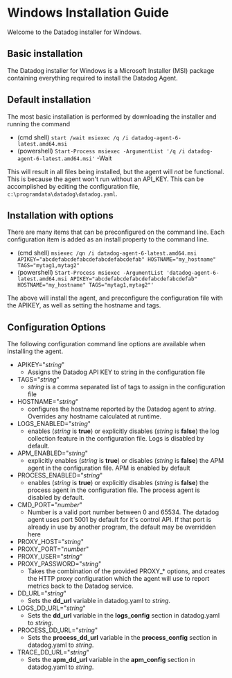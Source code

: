 # Windows Installation Guide

Welcome to the Datadog installer for Windows.

## Basic installation

The Datadog installer for Windows is a Microsoft Installer (MSI) package containing everything required to install the Datadog Agent.

## Default installation

The most basic installation is performed by downloading the installer and running the command

* (cmd shell) `start /wait msiexec /q /i datadog-agent-6-latest.amd64.msi`
* (powershell) `Start-Process msiexec -ArgumentList '/q /i datadog-agent-6-latest.amd64.msi'` -Wait

This will result in all files being installed, but the agent will _not_ be functional.  This is because the agent won't run without an API_KEY.  This can be accomplished by editing the configuration file, `c:\programdata\datadog\datadog.yaml`.

## Installation with options

There are many items that can be preconfigured on the command line.  Each configuration item is added as an install property to the command line.  

* (cmd shell) `msiexec /qn /i datadog-agent-6-latest.amd64.msi APIKEY="abcdefabcdefabcdefabcdefabcdefab" HOSTNAME="my_hostname" TAGS="mytag1,mytag2"`
* (powershell) `Start-Process msiexec -ArgumentList 'datadog-agent-6-latest.amd64.msi APIKEY="abcdefabcdefabcdefabcdefabcdefab" HOSTNAME="my_hostname" TAGS="mytag1,mytag2"'`

The above will install the agent, and preconfigure the configuration file with the APIKEY, as well as setting the hostname and tags.

## Configuration Options

The following configuration command line options are available when installing the agent.
* APIKEY="_string_"
  * Assigns the Datadog API KEY to string in the configuration file
* TAGS="_string_"
  * _string_ is a comma separated list of tags to assign in the configuration file
* HOSTNAME="_string_"
  * configures the hostname reported by the Datadog agent to _string_.  Overrides any hostname calculated at runtime.
* LOGS_ENABLED="_string_"
  * enables (_string_ is **true**) or explicitly disables (_string_ is **false**) the log collection feature in the configuration file.  Logs is disabled by default.
* APM_ENABLED="_string_"
  * explicitly enables (_string_ is **true**) or disables (_string_ is **false**) the APM agent in the configuration file.  APM is enabled by default
* PROCESS_ENABLED="_string_"
  * enables (_string_ is **true**) or explicitly disables (_string_ is **false**) the process agent in the configuration file.  The process agent is disabled by default.
* CMD_PORT="_number_"
  * Number is a valid port number between 0 and 65534.  The datadog agent uses port 5001 by default for it's control API.  If that port is already in use by another program, the default may be overridden here
* PROXY_HOST="_string_"
* PROXY_PORT="_number_"
* PROXY_USER="_string_"
* PROXY_PASSWORD="_string_"
  * Takes the combination of the provided PROXY_* options, and creates the HTTP proxy configuration which the agent will use to report metrics back to the Datadog service.
* DD_URL="_string_"
  * Sets the **dd_url** variable in datadog.yaml to _string_. 
* LOGS_DD_URL="_string_"
  * Sets the **dd_url** variable in the **logs_config** section in datadog.yaml to _string_. 
* PROCESS_DD_URL="_string_"
  * Sets the **process_dd_url** variable in the **process_config** section in datadog.yaml to _string_. 
* TRACE_DD_URL="_string_"
  * Sets the **apm_dd_url** variable in the **apm_config** section in datadog.yaml to _string_. 
